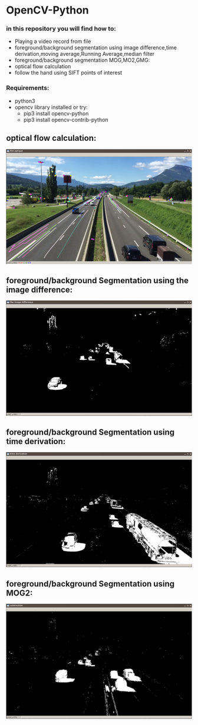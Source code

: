 # OpenCV-Python

### in this repository you will find how to:

- Playing a video record from file
- foreground/background segmentation using image difference,time derivation,moving average,Running Average,median filter
- foreground/background segmentation MOG,MO2,GMG:
- optical flow calculation
- follow the hand using SIFT points of interest

### Requirements:
 - python3
 - opencv library installed or try:
      - pip3 install opencv-python
      - pip3 install opencv-contrib-python



## optical flow calculation:
![optical flow calculation](https://raw.githubusercontent.com/ayoubridouani/video_processing_opencv/master/screenshots/optical%20flow.png "optical flow calculation")


## foreground/background Segmentation using the image difference:
![the image difference](https://raw.githubusercontent.com/ayoubridouani/video_processing_opencv/master/screenshots/the%20image%20difference.png "the image difference")




## foreground/background Segmentation using time derivation:
![time derivation](https://raw.githubusercontent.com/ayoubridouani/video_processing_opencv/master/screenshots/time%20derivation.png "time derivation")




## foreground/background Segmentation using MOG2:
![MOG2](https://raw.githubusercontent.com/ayoubridouani/video_processing_opencv/master/screenshots/MOG2.png "MOG2")
